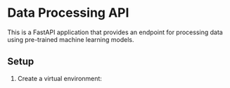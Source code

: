 # Data Processing API

This is a FastAPI application that provides an endpoint for processing data using pre-trained machine learning models.

## Setup

1. Create a virtual environment:
